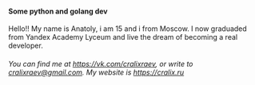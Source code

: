 #### Some python and golang dev

Hello!! My name is Anatoly, i am 15 and i from Moscow.
I now graduaded from Yandex Academy Lyceum and live the dream of becoming a real developer.

###### You can find me at https://vk.com/cralixraev, or write to cralixraev@gmail.com. My website is https://cralix.ru
